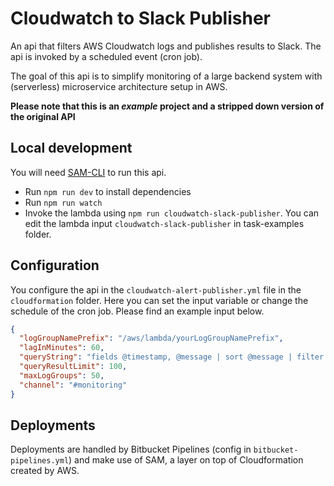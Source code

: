 # Cloudwatch to Slack Publisher

An api that filters AWS Cloudwatch logs and publishes results to Slack. The api is invoked by a scheduled event (cron job). 

The goal of this api is to simplify monitoring of a large backend system with (serverless) microservice architecture setup in AWS.

**Please note that this is an _example_ project and a stripped down version of the original API**

## Local development
You will need [SAM-CLI](https://github.com/awslabs/aws-sam-cli) to run this api.

- Run `npm run dev` to install dependencies
- Run `npm run watch`
- Invoke the lambda using `npm run cloudwatch-slack-publisher`. You can edit the lambda input `cloudwatch-slack-publisher` in task-examples folder. 


## Configuration
  You configure the api in the `cloudwatch-alert-publisher.yml` file in the `cloudformation` folder. Here you can set the input variable or change the schedule of the cron job. Please find an example input below.


```json
{ 
  "logGroupNamePrefix": "/aws/lambda/yourLogGroupNamePrefix",
  "lagInMinutes": 60,
  "queryString": "fields @timestamp, @message | sort @message | filter @message like /Invoke Error|timed out|Main exception/",
  "queryResultLimit": 100,
  "maxLogGroups": 50,
  "channel": "#monitoring"
}
```

## Deployments
Deployments are handled by Bitbucket Pipelines (config in `bitbucket-pipelines.yml`) and make use of SAM, a layer on top of Cloudformation created by AWS.

